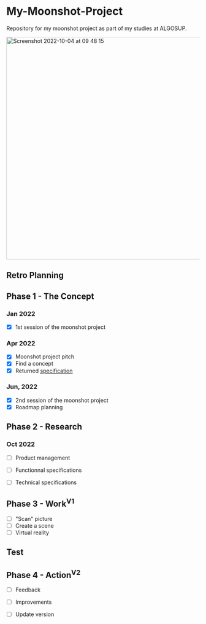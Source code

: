 # My-Moonshot-Project
Repository for my moonshot project as part of my studies at ALGOSUP.

<img width="580" alt="Screenshot 2022-10-04 at 09 48 15" src="https://user-images.githubusercontent.com/71769490/193764023-d2c156fd-0880-46e0-9b1e-992858503d27.png">

## Retro Planning

## Phase 1 - The Concept
### Jan 2022
- [x] 1st session of the moonshot project <!-- Jan 27, 2022 -->

### Apr 2022
- [x] Moonshot project pitch <!-- Apr 1, 2022 -->
- [x] Find a concept
- [x] Returned [specification](https://github.com/lauraleehollande/My-Moonshot-Project/blob/main/Specification.md) <!-- Apr 25, 2022 -->

### Jun, 2022
- [x] 2nd session of the moonshot project <!-- Jun 10, 2022 -->
- [x] Roadmap planning

## Phase 2 - Research
### Oct 2022
- [ ] Product management <!-- Oct 14, 2022 -->

- [ ] Functionnal specifications
- [ ] Technical specifications

## Phase 3 - Work<sup>V1</sup> <!-- Oct 2023 to Apr 2024 -->
- [ ] "Scan" picture
- [ ] Create a scene
- [ ] Virtual reality

## Test <!-- May 2024 to Apr Aug 2024 -->

## Phase 4 - Action<sup>V2</sup> <!-- Aug 2024 to Apr 2025 -->
- [ ] Feedback
- [ ] Improvements
- [ ] Update version


